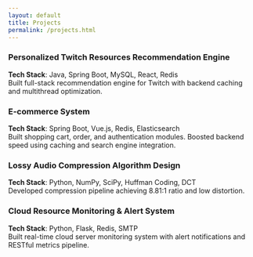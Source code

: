 ```yaml
---
layout: default
title: Projects
permalink: /projects.html
---
```


### Personalized Twitch Resources Recommendation Engine
**Tech Stack**: Java, Spring Boot, MySQL, React, Redis  
Built full-stack recommendation engine for Twitch with backend caching and multithread optimization.

### E-commerce System
**Tech Stack**: Spring Boot, Vue.js, Redis, Elasticsearch  
Built shopping cart, order, and authentication modules. Boosted backend speed using caching and search engine integration.

### Lossy Audio Compression Algorithm Design
**Tech Stack**: Python, NumPy, SciPy, Huffman Coding, DCT  
Developed compression pipeline achieving 8.81:1 ratio and low distortion.

### Cloud Resource Monitoring & Alert System
**Tech Stack**: Python, Flask, Redis, SMTP  
Built real-time cloud server monitoring system with alert notifications and RESTful metrics pipeline.